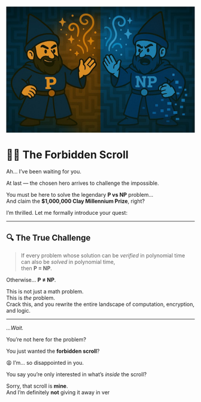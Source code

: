 ![P vs NP Wizard](./PvsNP_wizard.png)

# 🧙‍♂️ The Forbidden Scroll

Ah… I’ve been waiting for you.

At last — the chosen hero arrives to challenge the impossible.

You must be here to solve the legendary **P vs NP** problem…  
And claim the **$1,000,000 Clay Millennium Prize**, right?

I’m thrilled. Let me formally introduce your quest:

---

## 🔍 The True Challenge

> If every problem whose solution can be *verified* in polynomial time  
> can also be *solved* in polynomial time,  
> then **P = NP**.

Otherwise… **P ≠ NP**.

This is not just a math problem.  
This is *the* problem.  
Crack this, and you rewrite the entire landscape of computation, encryption, and logic.

---

*...Wait.*

You’re not here for the problem?

You just wanted the **forbidden scroll**?

😩 I’m... so disappointed in you.

You say you’re only interested in what’s *inside* the scroll?

Sorry, that scroll is **mine**.  
And I’m definitely **not** giving it away in ver
